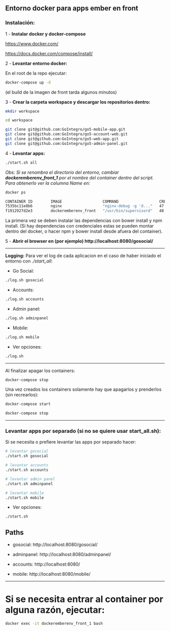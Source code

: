 ## Entorno docker para apps ember en front

### Instalación:
1 - **Instalar docker y docker-compose**

https://www.docker.com/

https://docs.docker.com/compose/install/

2 - **Levantar entorno docker:**

En el root de la repo ejecutar:

```bash
docker-compose up -d
```

(el build de la imagen de front tarda algunos minutos)

3 - **Crear la carpeta workspace y descargar los repositorios dentro:**

```bash
mkdir workspace

cd workspace

git clone git@github.com:GoIntegro/go5-mobile-app.git
git clone git@github.com:GoIntegro/go5-account-web.git
git clone git@github.com:GoIntegro/go5-web-app.git
git clone git@github.com:GoIntegro/go5-admin-panel.git
```
4 - **Levantar apps:**
```bash
./start.sh all
```
*Obs: Si se renombra el directorio del entorno, cambiar __**dockeremberenv_front_1**__ por el nombre del container dentro del script.
Para obtenerlo ver la columna Name en:*

```bash
docker ps

CONTAINER ID        IMAGE                  COMMAND                  CREATED             STATUS              PORTS                                                                                                             NAMES
7535bc11e8b6        nginx                  "nginx-debug -g 'd..."   47 minutes ago      Up 47 minutes       80/tcp, 443/tcp, 0.0.0.0:8080->8080/tcp                                                                           dockeremberenv_nginx_1
f1912927d2e3        dockeremberenv_front   "/usr/bin/supervisord"   48 minutes ago      Up 47 minutes       0.0.0.0:49153-49155->49153-49155/tcp, 0.0.0.0:32791->4200/tcp, 0.0.0.0:32790->4201/tcp, 0.0.0.0:32789->4202/tcp   dockeremberenv_front_1

```
La primera vez se deben instalar las dependencias con bower install y npm install. (Si hay dependencias con credenciales estas se pueden montar dentro del docker, o hacer npm y bower install desde afuera del container).

5 - **Abrir el browser en (por ejemplo) http://localhost:8080/gosocial/**

--------------------------------------------------------------------------

**Logging:**
Para ver el log de cada aplicacion en el caso de haber iniciado el entorno con _*./start_all*_:

- Go Social:
```bash
./log.sh gosocial
```
- Accounts:
```bash
./log.sh accounts
```
- Admin panel:
```bash
./log.sh adminpanel
```
- Mobile:
```bash
./log.sh mobile
```
- Ver opciones:
```bash
./log.sh
```

--------------------------------------------------------------------------

Al finalizar apagar los containers:
```bash
docker-compose stop
```

Una vez creados los containers solamente hay que apagarlos y prenderlos (sin recrearlos):
```bash
docker-compose start
```
```bash
docker-compose stop
```

--------------------------------------------------------------------------

### Levantar apps por separado (si no se quiere usar start_all.sh):
Si se necesita o prefiere levantar las apps por separado hacer:

```bash
# levantar gosocial
./start.sh gosocial

# levantar accounts
./start.sh accounts

# levantar admin panel
./start.sh adminpanel

# levantar mobile
./start.sh mobile
```

- Ver opciones:
```bash
./start.sh
```

## Paths
- gosocial: 
http://localhost:8080/gosocial/

- adminpanel: 
http://localhost:8080/adminpanel/

- accounts: 
http://localhost:8080/

- mobile: 
http://localhost:8080/mobile/

--------------------------------------------------------------------------

# Si se necesita entrar al container por alguna razón, ejecutar:
```bash
docker exec -it dockeremberenv_front_1 bash
```
